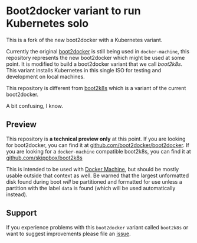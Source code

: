 Boot2docker variant to run Kubernetes solo
===========================================

This is a fork of the new boot2docker with a Kubernetes variant.

Currently the original [boot2docker](https://github.com/boot2docker/boot2docker) is still being used in `docker-machine`, this repository represents the new boot2docker which might be used at some point. It is modified to build a boot2docker variant that we call *boot2k8s*. This variant installs Kubernetes in this single ISO for testing and development on local machines.

This repository is different from [boot2k8s](https://github.com/skippbox/boot2k8s) which is a variant of the current boot2docker.

A bit confusing, I know.

Preview
-------

This repository is **a technical preview only** at this point.  If you are looking for boot2docker, you can find it at [github.com/boot2docker/boot2docker](https://github.com/boot2docker/boot2docker). If you are looking for a `docker-machine` compatible boot2k8s, you can find it at [github.com/skippbox/boot2k8s](https://github.com/skippbox/boot2k8s)

This is intended to be used with [Docker Machine](https://docs.docker.com/machine/), but should be mostly usable outside that context as well.  Be warned that the largest unformatted disk found during boot _will_ be partitioned and formatted for use unless a partition with the label `data` is found (which will be used automatically instead).

Support
-------

If you experience problems with this `boot2docker` variant called `boot2k8s` or want to suggest improvements please file an [issue](https://github.com/skippbox/boot2docker/issues).
